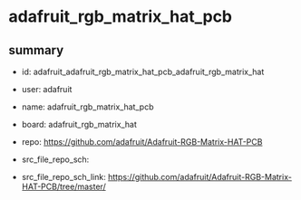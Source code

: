 # adafruit_rgb_matrix_hat_pcb
 
## summary 
* id: adafruit_adafruit_rgb_matrix_hat_pcb_adafruit_rgb_matrix_hat
* user: adafruit
* name: adafruit_rgb_matrix_hat_pcb
* board: adafruit_rgb_matrix_hat
* repo: https://github.com/adafruit/Adafruit-RGB-Matrix-HAT-PCB



* src_file_repo_sch: 
* src_file_repo_sch_link: https://github.com/adafruit/Adafruit-RGB-Matrix-HAT-PCB/tree/master/




